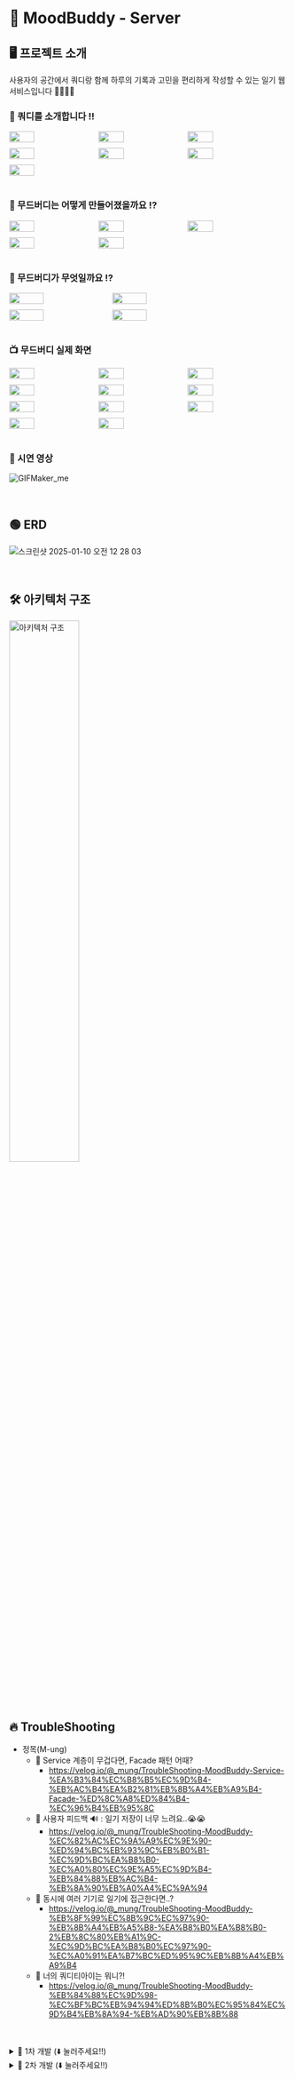 # 📔 MoodBuddy - Server

## 🖥️ 프로젝트 소개
사용자의 공간에서 쿼디랑 함께 하루의 기록과 고민을 편리하게  작성할 수 있는 일기 웹 서비스입니다 👋🏾👋🏾


### 👤 쿼디를 소개합니다 ‼️
<div style="display: flex; flex-wrap: wrap; gap: 10px;">
  <img src="https://github.com/user-attachments/assets/2eba0acb-59a1-4c9c-af8b-1b1cc720e896" width="30%">
  <img src="https://github.com/user-attachments/assets/648cca1f-0ae2-418a-84d0-3746fdd5150e" width="30%">
  <img src="https://github.com/user-attachments/assets/5a006f54-4704-40a4-8b25-f2124188607a" width="30%">
  <img src="https://github.com/user-attachments/assets/591f895e-1bc1-4385-8f98-b0e7a621fc18" width="30%">
  <img src="https://github.com/user-attachments/assets/7f32a11b-5155-4b9a-8d5d-8cfd34e8666b" width="30%">
  <img src="https://github.com/user-attachments/assets/ac0d35ff-e729-4a12-837a-d19716f0f0be" width="30%">
  <img src="https://github.com/user-attachments/assets/71e6e131-0cef-4bcb-ad3d-affb4660ef4b" width="30%">
</div>
<br>

### 👤 무드버디는 어떻게 만들어졌을까요 ⁉️
<div style="display: flex; flex-wrap: wrap; gap: 10px;">
  <img src="https://github.com/user-attachments/assets/889f58fa-1ee6-4138-8662-7ba0a435f8a5" width="30%">
  <img src="https://github.com/user-attachments/assets/c8be4195-336d-46ce-bac7-22eac95b44f2" width="30%">
  <img src="https://github.com/user-attachments/assets/e1296015-bfe4-49b0-94c8-e4d38427bf78" width="30%">
  <img src="https://github.com/user-attachments/assets/ef256ad5-cb14-4444-a58f-ea07cf7c68ec" width="30%">
  <img src="https://github.com/user-attachments/assets/4e99e3e1-ce09-49b1-9036-89efde39a226" width="30%">
</div>
<br>

### 👤 무드버디가 무엇일까요 ⁉️
<div style="display: flex; flex-wrap: wrap; gap: 10px;">
  <img src="https://github.com/user-attachments/assets/42721689-93cd-4244-965c-8e0dce617cb9" width="35%">
  <img src="https://github.com/user-attachments/assets/592bdea0-8bf2-454e-a7dc-5b54542cd74d" width="35%">
  <img src="https://github.com/user-attachments/assets/3fd614fb-2a1e-41b6-bc65-a102fad6403d" width="35%">
  <img src="https://github.com/user-attachments/assets/5730a0df-b17c-4390-8afa-50c5267c1f10" width="35%">
</div>

<br>

### 📺 무드버디 실제 화면
<div style="display: flex; flex-wrap: wrap; gap: 10px;">
  <img src="https://github.com/user-attachments/assets/dc521e90-b4fd-4cd2-94e2-1e2d2a93dbbb" width="30%">
  <img src="https://github.com/user-attachments/assets/8db0dbf0-0c61-420b-9bb1-497f80b802dc" width="30%">
  <img src="https://github.com/user-attachments/assets/fe4a279c-d872-48eb-ab29-2de2627d7631" width="30%">
  <img src="https://github.com/user-attachments/assets/1d4a8bdc-5dc6-4015-861a-9f135cf07273" width="30%">
  <img src="https://github.com/user-attachments/assets/b91aeb51-91fe-4059-a2ca-01e257a7f166" width="30%">
  <img src="https://github.com/user-attachments/assets/3ec5da46-63de-4b67-99a3-aea10dd2477f" width="30%">
  <img src="https://github.com/user-attachments/assets/7e1354f8-dbb5-47f8-925a-f3e44304e068" width="30%">
  <img src="https://github.com/user-attachments/assets/73ad1b66-6ce5-4dc1-b5fd-f6b69f26f562" width="30%">
  <img src="https://github.com/user-attachments/assets/9e3b67a0-2eee-443f-ad79-c42af3acaad7" width="30%">
  <img src="https://github.com/user-attachments/assets/3d6159c0-b8f8-4f61-a8cf-dea0c27aa423" width="30%">
  <img src="https://github.com/user-attachments/assets/5ecc9021-4309-44a1-bf54-f585b7707b3d" width="30%">
</div>

<br>

### 🎥 시연 영상
![GIFMaker_me](https://github.com/user-attachments/assets/2a61f871-a1ca-402a-98a2-3643112e5b53)

<br>

## 🟢 ERD
![스크린샷 2025-01-10 오전 12 28 03](https://github.com/user-attachments/assets/7e43f023-2833-4a38-bf90-5dc60daec830)

<br>

## 🛠️ 아키텍처 구조
<img src="https://github.com/user-attachments/assets/13de24d9-5fd4-43c7-a5da-e324f6b4d867" alt="아키텍처 구조" width="50%">

<br>

## 🔥 TroubleShooting
- 정목(M-ung)
  - 📍 Service 계층이 무겁다면, Facade 패턴 어때?
    -  https://velog.io/@_mung/TroubleShooting-MoodBuddy-Service-%EA%B3%84%EC%B8%B5%EC%9D%B4-%EB%AC%B4%EA%B2%81%EB%8B%A4%EB%A9%B4-Facade-%ED%8C%A8%ED%84%B4-%EC%96%B4%EB%95%8C
  - 📍 사용자 피드백 🔊 : 일기 저장이 너무 느려요..😭😭
    -  https://velog.io/@_mung/TroubleShooting-MoodBuddy-%EC%82%AC%EC%9A%A9%EC%9E%90-%ED%94%BC%EB%93%9C%EB%B0%B1-%EC%9D%BC%EA%B8%B0-%EC%A0%80%EC%9E%A5%EC%9D%B4-%EB%84%88%EB%AC%B4-%EB%8A%90%EB%A0%A4%EC%9A%94
  - 📍 동시에 여러 기기로 일기에 접근한다면..?
    - https://velog.io/@_mung/TroubleShooting-MoodBuddy-%EB%8F%99%EC%8B%9C%EC%97%90-%EB%8B%A4%EB%A5%B8-%EA%B8%B0%EA%B8%B0-2%EB%8C%80%EB%A1%9C-%EC%9D%BC%EA%B8%B0%EC%97%90-%EC%A0%91%EA%B7%BC%ED%95%9C%EB%8B%A4%EB%A9%B4
  - 📍 너의 쿼디티아이는 뭐니?!
    - https://velog.io/@_mung/TroubleShooting-MoodBuddy-%EB%84%88%EC%9D%98-%EC%BF%BC%EB%94%94%ED%8B%B0%EC%95%84%EC%9D%B4%EB%8A%94-%EB%AD%90%EB%8B%88 
    
<br>
<br>

<details>
  <summary> 💊 1차 개발 (⬇️ 눌러주세요‼️) </summary>
  
  ## 🕰️ 개발 기간
  * 24.03.01 - 24.07.27
  
  <br>
  
  ## ⚙️ 개발 환경
  - `Java 17`
  - **IDE** : IntelliJ IDEA
  - **Framework** : Springboot(3.2.6)
  - **Database** : MySQL
  - **ORM** : Hibernate (Spring Data JPA 사용)
  
  <br>
  
  ## 🧑‍🤝‍🧑 멤버 구성
  <p>
      <a href="https://github.com/M-ung">
        <img src="https://avatars.githubusercontent.com/u/126846468?v=4" width="100">
      </a>
      <a href="https://github.com/dylee00">
        <img src="https://avatars.githubusercontent.com/u/135154209?v=4" width="100">
      </a>
      <a href="https://github.com/zzammin">
        <img src="https://avatars.githubusercontent.com/u/105933726?v=4" width="100"> 
      </a>
  </p>
  
  <br>
  
  ## 📝 규칙
  
  - **커밋 컨벤션**
      - Feat: 새로운 기능 추가
      - Fix: 버그 수정
      - Docs: 문서 수정
      - Style: 코드 포맷팅, 세미콜론 누락, 코드 변경이 없는 경우
      - Refactor: 코드 리팩토링
      - Test: 테스트 코드, 리팩토링 테스트 코드 추가
      - Chore: 빌드 업무 수정, 패키지 매니저 수정
  
  - **Branch 규칙**
      - 각자의 깃 닉네임을 딴 branch 명을 사용한다.
      - 예시
          - git checkout -b mung
  
  - **Commit message 규칙**
      - 종류: 메시지
      - 예시
          - feat: 커밋 내용 - #브랜치명
          - feat: 로그인 구현 - #mung
  
  - **DTO 규칙**
      - 엔티티명 + Res/Req + 역할 + DTO
      - 예시
          - UserResSaveDTO
          - PostReqSaveDTO

</details>


<details>
  <summary> 💊 2차 개발 (⬇️ 눌러주세요‼️) </summary>
  
  ## 🕰️ 개발 기간
  * 24.08.01 - 진행 중
  
  <br>
  
  ## ⚙️ 개발 환경
  - `Java 21`
  - **IDE** : IntelliJ IDEA
  - **Framework** : Springboot(3.3.7)
  - **Database** : MySQL
  - **ORM** : Hibernate (Spring Data JPA 사용)
  
  <br>
  
  ## 🧑‍🤝‍🧑 멤버 구성
  <p>
      <a href="https://github.com/M-ung">
        <img src="https://avatars.githubusercontent.com/u/126846468?v=4" width="100">
      </a>
      <a href="https://github.com/zzammin">
        <img src="https://avatars.githubusercontent.com/u/105933726?v=4" width="100"> 
      </a>
  </p>
  
  <br>
  
  ## 📝 규칙
  
  - **커밋 컨벤션**
      - Feat: 새로운 기능 추가
      - Fix: 버그 수정
      - Docs: 문서 수정
      - Style: 코드 포맷팅, 세미콜론 누락, 코드 변경이 없는 경우
      - Refactor: 코드 리팩토링
      - Test: 테스트 코드, 리팩토링 테스트 코드 추가
      - Chore: 빌드 업무 수정, 패키지 매니저 수정
  
  - **Branch 규칙**
      - 각자의 깃 타입과 이슈번호를 딴 branch 명을 사용한다.
      - 예시
          - git checkout -b 타입/#이슈번호
          - git checkout -b feature/#5
  
  - **Commit message 규칙**
      - "타입(앞글자를 대문자로): 커밋 메세지 - #이슈번호" 형식으로 작성한다.
      - 예시
          - Feat: 커밋 내용 - #이슈번호
          - Feat: 로그인 구현 - #5
  
  - **DTO 규칙**
      - 엔티티명 + Res/Req + 역할 + DTO
      - 예시
          - UserResSaveDTO
          - PostReqSaveDTO
  
</details>
